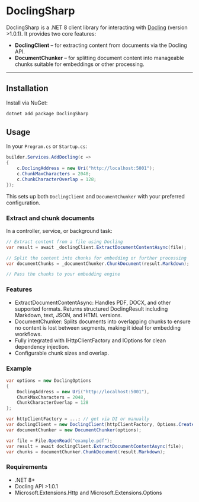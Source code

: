 # DoclingSharp

DoclingSharp is a .NET 8 client library for interacting with [Docling](https://github.com/your-docling-repo) (version >1.0.1). It provides two core features:

- **DoclingClient** – for extracting content from documents via the Docling API.  
- **DocumentChunker** – for splitting document content into manageable chunks suitable for embeddings or other processing.

---

## Installation

Install via NuGet:

```bash
dotnet add package DoclingSharp
```

## Usage
In your `Program.cs` or `Startup.cs`:

```csharp
builder.Services.AddDocling(c =>
{
    c.DoclingAddress = new Uri("http://localhost:5001");
    c.ChunkMaxCharacters = 2048;
    c.ChunkCharacterOverlap = 128;
});
```
This sets up both `DoclingClient` and `DocumentChunker` with your preferred configuration.

### Extract and chunk documents
In a controller, service, or background task:
```csharp
// Extract content from a file using Docling
var result = await _doclingClient.ExtractDocumentContentAsync(file);

// Split the content into chunks for embedding or further processing
var documentChunks = _documentChunker.ChunkDocument(result.Markdown);

// Pass the chunks to your embedding engine
```
### Features
- ExtractDocumentContentAsync: Handles PDF, DOCX, and other supported formats. Returns structured DoclingResult including Markdown, text, JSON, and HTML versions.
- DocumentChunker: Splits documents into overlapping chunks to ensure no content is lost between segments, making it ideal for embedding workflows.
- Fully integrated with IHttpClientFactory and IOptions<T> for clean dependency injection.
- Configurable chunk sizes and overlap.

### Example
```csharp
var options = new DoclingOptions
{
    DoclingAddress = new Uri("http://localhost:5001"),
    ChunkMaxCharacters = 2048,
    ChunkCharacterOverlap = 128
};

var httpClientFactory = ...; // get via DI or manually
var doclingClient = new DoclingClient(httpClientFactory, Options.Create(options));
var documentChunker = new DocumentChunker(options);

var file = File.OpenRead("example.pdf");
var result = await doclingClient.ExtractDocumentContentAsync(file);
var chunks = documentChunker.ChunkDocument(result.Markdown);
```

### Requirements
- .NET 8+
- Docling API >1.0.1
- Microsoft.Extensions.Http and Microsoft.Extensions.Options
